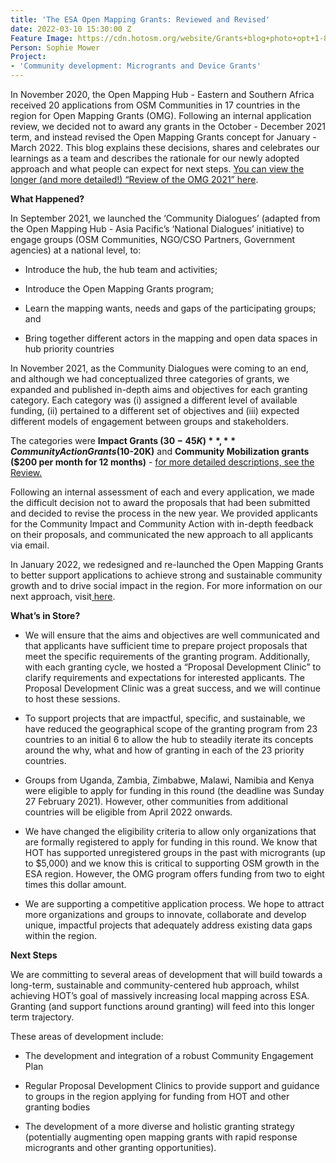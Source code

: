 ```yaml
---
title: 'The ESA Open Mapping Grants: Reviewed and Revised'
date: 2022-03-10 15:30:00 Z
Feature Image: https://cdn.hotosm.org/website/Grants+blog+photo+opt+1-88a810.png
Person: Sophie Mower
Project:
- 'Community development: Microgrants and Device Grants'
---
```


In November 2020, the Open Mapping Hub - Eastern and Southern Africa received 20 applications from OSM Communities in 17 countries in the region for Open Mapping Grants (OMG). Following an internal application review, we decided not to award any grants in the October - December 2021 term, and instead revised the Open Mapping Grants concept for January - March 2022. This blog explains these decisions, shares and celebrates our learnings as a team and describes the rationale for our newly adopted approach and what people can expect for next steps. [You can view the longer (and more detailed!) “Review of the OMG 2021” here](https://docs.google.com/document/d/10e73Ot2C1oO9-r6bhOZJ9jZYcA_TTaJuRwn3gUl_xtM/edit#heading=h.na5q82hlmxwj).

**What Happened?**

In September 2021, we launched the ‘Community Dialogues’ (adapted from the Open Mapping Hub - Asia Pacific’s ‘National Dialogues’ initiative) to engage groups (OSM Communities, NGO/CSO Partners, Government agencies) at a national level, to:

* Introduce the hub, the hub team and activities;

* Introduce the Open Mapping Grants program;

* Learn the mapping wants, needs and gaps of the participating groups; and

* Bring together different actors in the mapping and open data spaces in hub priority countries

In November 2021, as the Community Dialogues were coming to an end, and although we had conceptualized three categories of grants, we expanded and published in-depth aims and objectives for each granting category. Each category was (i) assigned a different level of available funding, (ii) pertained to a different set of objectives and (iii) expected different models of engagement between groups and stakeholders.

The categories were **Impact Grants ($30-45K)**, **Community Action Grants ($10-20K)** and **Community Mobilization grants ($200 per month for 12 months)** - [for more detailed descriptions, see the Review.](https://docs.google.com/document/d/10e73Ot2C1oO9-r6bhOZJ9jZYcA_TTaJuRwn3gUl_xtM/edit#heading=h.na5q82hlmxwj)

Following an internal assessment of each and every application, we made the difficult decision not to award the proposals that had been submitted and decided to revise the process in the new year. We provided applicants for the Community Impact and Community Action with in-depth feedback on their proposals, and communicated the new approach to all applicants via email.

In January 2022, we redesigned and re-launched the Open Mapping Grants to better support applications to achieve strong and sustainable community growth and to drive social impact in the region. For more information on our next approach, visit[ here](https://stories.hotosm.org/open-mapping-hub-eastern-and-southern-africa/index.html).

**What’s in Store?**

* We will ensure that the aims and objectives are well communicated and that applicants have sufficient time to prepare project proposals that meet the specific requirements of the granting program. Additionally, with each granting cycle, we hosted a “Proposal Development Clinic” to clarify requirements and expectations for interested applicants. The Proposal Development Clinic was a great success, and we will continue to host these sessions.

* To support projects that are impactful, specific, and sustainable, we have reduced the geographical scope of the granting program from 23 countries to an initial 6 to allow the hub to steadily iterate its concepts around the why, what and how of granting in each of the 23 priority countries.

* Groups from Uganda, Zambia, Zimbabwe, Malawi, Namibia and Kenya were eligible to apply for funding in this round (the deadline was Sunday 27 February 2021). However, other communities from additional countries will be eligible from April 2022 onwards.

* We have changed the eligibility criteria to allow only organizations that are formally registered to apply for funding in this round. We know that HOT has supported unregistered groups in the past with microgrants (up to $5,000) and we know this is critical to supporting OSM growth in the ESA region. However, the OMG program offers funding from two to eight times this dollar amount.

* We are supporting a competitive application process. We hope to attract more organizations and groups to innovate, collaborate and develop unique, impactful projects that adequately address existing data gaps within the region.

**Next Steps**

We are committing to several areas of development that will build towards a long-term, sustainable and community-centered hub approach, whilst achieving HOT’s goal of massively increasing local mapping across ESA. Granting (and support functions around granting) will feed into this longer term trajectory.

These areas of development include:

* The development and integration of a robust Community Engagement Plan

* Regular Proposal Development Clinics to provide support and guidance to groups in the region applying for funding from HOT and other granting bodies

* The development of a more diverse and holistic granting strategy (potentially augmenting open mapping grants with rapid response microgrants and other granting opportunities).